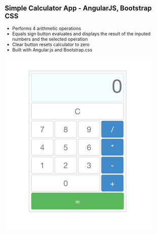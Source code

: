 ## Simple Calculator App - AngularJS, Bootstrap CSS

- Performs 4 arithmetic operations
- Equals sign button evaluates and displays the result of the inputed numbers and the selected operation
- Clear button resets calculator to zero
- Built with Angular.js and Bootstrap.css

![Caculator Screenshot](app/img/calculator.png)